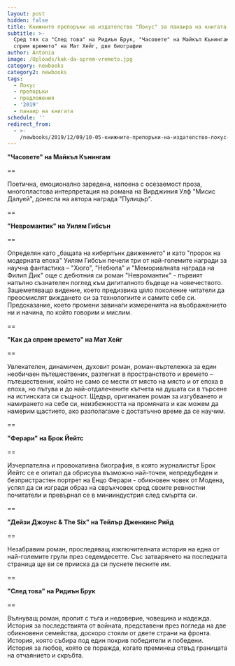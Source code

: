 ```yaml
---
layout: post
hidden: false
title: Книжните препоръки на издателство "Локус" за панаира на книгата 2019
subtitle: >-
  Сред тях са "След това" на Ридиън Брук, "Часовете" на Майкъл Кънингам, "Как да
  спрем времето" на Мат Хейг, две биографии
author: Antonia
image: /Uploads/kak-da-sprem-vremeto.jpg
category: newbooks
category2: newbooks
tags:
  - Локус
  - препоръки
  - предложения
  - '2019'
  - панаир на книгата
schedule: ''
redirect_from:
  - >-
    /newbooks/2019/12/09/10-05-книжните-препоръки-на-издателство-локус-за-панаира-на-книгата-2019
---
```

**"Часовете" на Майкъл Кънингам**

\==

Поетична, емоционално заредена, напоена с осезаемост проза, многопластова интерпретация на романа на Вирджиния Улф "Мисис Далуей", донесла на автора награда "Пулицър".

\==

**"Невромантик" на Уилям Гибсън**

\==

Определян като „бащата на киберпънк движението“ и като "пророк на модерната епоха" Уилям Гибсън печели три от най-големите награди за научна фантастика – "Хюго", "Небюла" и "Мемориалната награда на Филип Дик" още с дебютния си роман "Невромантик" - първият напълно съзнателен поглед към дигиталното бъдеще на човечеството. Зашеметяващо видение, което предизвика цяло поколение читатели да преосмислят виждането си за технологиите и самите себе си. Предсказание, което промени завинаги измеренията на въображението ни и начина, по който говорим и мислим.

\==

**"Как да спрем времето" на Мат Хейг**

\==

Увлекателен, динамичен, духовит роман, роман-въртележка за един необичаен пътешественик, разтегнат в пространството и времето – пътешественик, който не само се мести от място на място и от епоха в епоха, но пътува и до най-отдалечените кътчета на душата си в търсене на истинската си същност. Щедър, оригинален роман за изгубването и намирането на себе си, неизбежността на промяната и как можем да намерим щастието, ако разполагаме с достатъчно време да се научим.

\==

**"Ферари" на Брок Йейтс**

\==

Изчерпателна и провокативна биография, в която журналистът Брок Йейтс се е опитал да обрисува възможно най-точен, непредубеден и безпристрастен портрет на Енцо Ферари - обикновен човек от Модена, успял да си изгради образ на свръхчовек сред своите ревностни почитатели и превърнал се в минииндустрия след смъртта си.

\==

**"Дейзи Джоунс & The Six" на Тейлър Дженкинс Рийд**

\==

Незабравим роман, проследяващ изключителната история на една от най-големите групи през седемдесетте. Със затварянето на последната страница ще ви се прииска да си пуснете песните им.

\==

**"След това" на Ридиън Брук**

\==

Вълнуващ роман, пропит с тъга и недоверие, човещина и надежда. История за последствията от войната, представени през погледа на две обикновени семейства, доскоро стояли от двете страни на фронта. История, която събира под един покрив победители и победени. История за любов, която се поражда, когато преминеш отвъд границата на отчаянието и скръбта.
